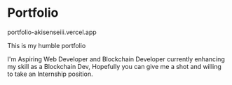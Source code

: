 # Portfolio

portfolio-akisenseiii.vercel.app 

This is my humble portfolio 

I'm Aspiring Web Developer and Blockchain Developer
currently enhancing my skill as a Blockchain Dev, 
Hopefully you can give me a shot and willing to take an Internship position.
